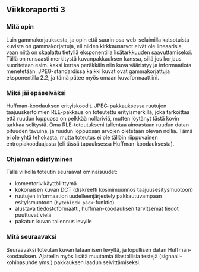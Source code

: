 ## Viikkoraportti 3

### Mitä opin
Luin gammakorjauksesta, ja opin että suurin osa web-selaimilla katsotuista kuvista on gammakorjattuja, eli niiden kirkkausarvot eivät ole lineaarisia, vaan niitä on skaalattu tietyllä eksponentilla lisätarkkuuden saavuttamiseksi. Tällä on runsaasti merkitystä kuvanpakkauksen kanssa, sillä jos korjaus suoritetaan esim. kaksi kertaa peräkkäin niin kuva vääristyy ja informaatiota menetetään. JPEG-standardissa kaikki kuvat ovat gammakorjattuja eksponentilla 2.2, ja tämä pätee myös omaan kuvaformaattiini.

### Mikä jäi epäselväksi
Huffman-koodauksen erityiskoodit. JPEG-pakkauksessa ruutujen taajuuskertoimien RLE-pakkaus on toteutettu erityismerkillä, joka tarkoittaa että ruudun loppuosa on pelkkää nollariviä, mutten löytänyt tästä kovin tarkkaa selitystä. Oma RLE-toteutukseni tallentaa ainoastaan ruudun datan pituuden tavuina, ja ruudun loppuosan arvojen oletetaan olevan nollia. Tämä ei ole yhtä tehokasta, mutta toteutus ei ole tällöin riippuvainen entropiakoodaajasta (eli tässä tapauksessa Huffman-koodauksesta).

### Ohjelman edistyminen
Tällä viikolla toteutin seuraavat ominaisuudet:

* komentorivikäyttöliittymä
* kokonaisen kuvan DCT (diskreetti kosinimuunnos taajuusesitysmuotoon)
* ruutujen informaation uudelleenjärjestely pakkautuvampaan esityismuotoon (```byteblock_pack```-funktio)
* alustava tiedostoformaatti, huffman-koodauksen tarvitsemat tiedot puuttuvat vielä
* pakatun kuvan tallennus levylle

### Mitä seuraavaksi
Seuraavaksi toteutan kuvan lataamisen levyltä, ja lopullisen datan Huffman-koodauksen. Ajattelin myös lisätä muutamia tilastollisia testejä (signaali-kohinasuhde yms.) pakkauksen laadun selvittämiseksi.

